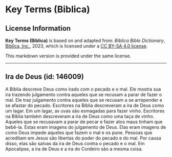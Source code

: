# Key Terms (Biblica)

## License Information

**Key Terms (Biblica)** is based on and adapted from: _Biblica Bible Dictionary_, [Biblica, Inc.](https://www.biblica.com/), 2023, which is licensed under a [CC BY-SA 4.0 license](https://creativecommons.org/licenses/by-sa/4.0/legalcode.en).

This markdown version is provided under the same license.



--------------------------------

## Ira de Deus (id: 146009)

A Bíblia descreve Deus como irado com o pecado e o mal. Ele mostra sua ira trazendo julgamento contra aqueles que se recusam a parar de fazer o mal. Ele traz julgamento contra aqueles que se recusam a se arrepender e se afastar do pecado. Escritores na Bíblia descreveram a ira de Deus como um lagar. Em um lagar, as uvas são esmagadas para fazer vinho. Escritores na Bíblia também descreveram a ira de Deus como uma taça de vinho. Aqueles que se recusavam a parar de pecar e fazer atos maus tinham que bebê\-la. Estas eram imagens do julgamento de Deus. Elas eram imagens de como Deus impede aqueles que fazem o mal e os pune. Pessoas que acreditam em Jesus são libertas do poder do pecado e do mal. Por causa disso, elas são salvas da ira de Deus contra o pecado e o mal. Em Apocalipse, a ira de Deus e a ira do Cordeiro são a mesma coisa.


